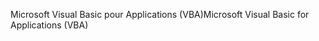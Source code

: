 <span data-ttu-id="32362-101">Microsoft Visual Basic pour Applications (VBA)</span><span class="sxs-lookup"><span data-stu-id="32362-101">Microsoft Visual Basic for Applications (VBA)</span></span>